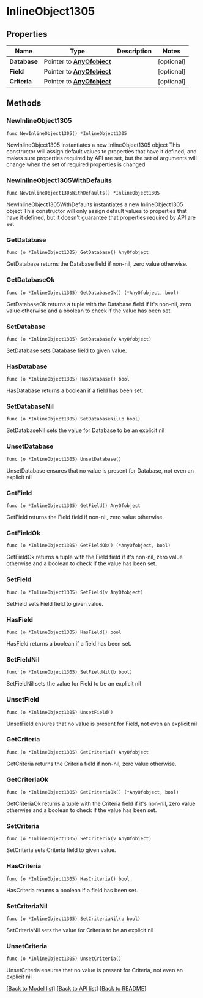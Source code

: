 # InlineObject1305

## Properties

Name | Type | Description | Notes
------------ | ------------- | ------------- | -------------
**Database** | Pointer to [**AnyOfobject**](anyOf&lt;object&gt;.md) |  | [optional] 
**Field** | Pointer to [**AnyOfobject**](anyOf&lt;object&gt;.md) |  | [optional] 
**Criteria** | Pointer to [**AnyOfobject**](anyOf&lt;object&gt;.md) |  | [optional] 

## Methods

### NewInlineObject1305

`func NewInlineObject1305() *InlineObject1305`

NewInlineObject1305 instantiates a new InlineObject1305 object
This constructor will assign default values to properties that have it defined,
and makes sure properties required by API are set, but the set of arguments
will change when the set of required properties is changed

### NewInlineObject1305WithDefaults

`func NewInlineObject1305WithDefaults() *InlineObject1305`

NewInlineObject1305WithDefaults instantiates a new InlineObject1305 object
This constructor will only assign default values to properties that have it defined,
but it doesn't guarantee that properties required by API are set

### GetDatabase

`func (o *InlineObject1305) GetDatabase() AnyOfobject`

GetDatabase returns the Database field if non-nil, zero value otherwise.

### GetDatabaseOk

`func (o *InlineObject1305) GetDatabaseOk() (*AnyOfobject, bool)`

GetDatabaseOk returns a tuple with the Database field if it's non-nil, zero value otherwise
and a boolean to check if the value has been set.

### SetDatabase

`func (o *InlineObject1305) SetDatabase(v AnyOfobject)`

SetDatabase sets Database field to given value.

### HasDatabase

`func (o *InlineObject1305) HasDatabase() bool`

HasDatabase returns a boolean if a field has been set.

### SetDatabaseNil

`func (o *InlineObject1305) SetDatabaseNil(b bool)`

 SetDatabaseNil sets the value for Database to be an explicit nil

### UnsetDatabase
`func (o *InlineObject1305) UnsetDatabase()`

UnsetDatabase ensures that no value is present for Database, not even an explicit nil
### GetField

`func (o *InlineObject1305) GetField() AnyOfobject`

GetField returns the Field field if non-nil, zero value otherwise.

### GetFieldOk

`func (o *InlineObject1305) GetFieldOk() (*AnyOfobject, bool)`

GetFieldOk returns a tuple with the Field field if it's non-nil, zero value otherwise
and a boolean to check if the value has been set.

### SetField

`func (o *InlineObject1305) SetField(v AnyOfobject)`

SetField sets Field field to given value.

### HasField

`func (o *InlineObject1305) HasField() bool`

HasField returns a boolean if a field has been set.

### SetFieldNil

`func (o *InlineObject1305) SetFieldNil(b bool)`

 SetFieldNil sets the value for Field to be an explicit nil

### UnsetField
`func (o *InlineObject1305) UnsetField()`

UnsetField ensures that no value is present for Field, not even an explicit nil
### GetCriteria

`func (o *InlineObject1305) GetCriteria() AnyOfobject`

GetCriteria returns the Criteria field if non-nil, zero value otherwise.

### GetCriteriaOk

`func (o *InlineObject1305) GetCriteriaOk() (*AnyOfobject, bool)`

GetCriteriaOk returns a tuple with the Criteria field if it's non-nil, zero value otherwise
and a boolean to check if the value has been set.

### SetCriteria

`func (o *InlineObject1305) SetCriteria(v AnyOfobject)`

SetCriteria sets Criteria field to given value.

### HasCriteria

`func (o *InlineObject1305) HasCriteria() bool`

HasCriteria returns a boolean if a field has been set.

### SetCriteriaNil

`func (o *InlineObject1305) SetCriteriaNil(b bool)`

 SetCriteriaNil sets the value for Criteria to be an explicit nil

### UnsetCriteria
`func (o *InlineObject1305) UnsetCriteria()`

UnsetCriteria ensures that no value is present for Criteria, not even an explicit nil

[[Back to Model list]](../README.md#documentation-for-models) [[Back to API list]](../README.md#documentation-for-api-endpoints) [[Back to README]](../README.md)


